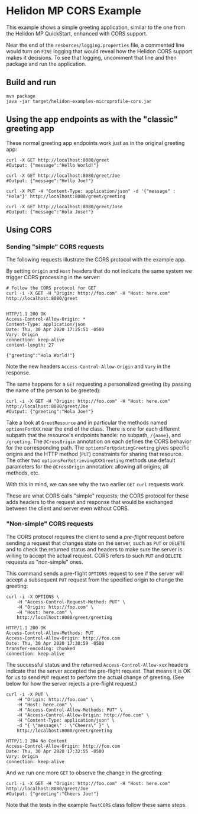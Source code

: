 # Helidon MP CORS Example

This example shows a simple greeting application, similar to the one from the 
Helidon MP QuickStart, enhanced with CORS support.

Near the end of the `resources/logging.properties` file, a commented line would turn on `FINE`
logging that would reveal how the Helidon CORS support makes it decisions. To see that logging,
uncomment that line and then package and run the application.

## Build and run

```shell
mvn package
java -jar target/helidon-examples-microprofile-cors.jar
```

## Using the app endpoints as with the "classic" greeting app

These normal greeting app endpoints work just as in the original greeting app:

```shell
curl -X GET http://localhost:8080/greet
#Output: {"message":"Hello World!"}

curl -X GET http://localhost:8080/greet/Joe
#Output: {"message":"Hello Joe!"}

curl -X PUT -H "Content-Type: application/json" -d '{"message" : "Hola"}' http://localhost:8080/greet/greeting

curl -X GET http://localhost:8080/greet/Jose
#Output: {"message":"Hola Jose!"}
```

## Using CORS

### Sending "simple" CORS requests

The following requests illustrate the CORS protocol with the example app.

By setting `Origin` and `Host` headers that do not indicate the same system we trigger CORS processing in the
 server:

```shell
# Follow the CORS protocol for GET
curl -i -X GET -H "Origin: http://foo.com" -H "Host: here.com" http://localhost:8080/greet
```
```

HTTP/1.1 200 OK
Access-Control-Allow-Origin: *
Content-Type: application/json
Date: Thu, 30 Apr 2020 17:25:51 -0500
Vary: Origin
connection: keep-alive
content-length: 27

{"greeting":"Hola World!"}
```
Note the new headers `Access-Control-Allow-Origin` and `Vary` in the response.

The same happens for a `GET` requesting a personalized greeting (by passing the name of the
 person to be greeted):
```shell
curl -i -X GET -H "Origin: http://foo.com" -H "Host: here.com" http://localhost:8080/greet/Joe
#Output: {"greeting":"Hola Joe!"}
```
Take a look at `GreetResource` and in particular the methods named `optionsForXXX` near the end of the class.
There is one for each different subpath that the resource's endpoints handle: no subpath, `/{name}`, and `/greeting`. The 
`@CrossOrigin` annotation on each defines the CORS behavior for the corresponding path. 
The `optionsForUpdatingGreeting` gives specific origins and the HTTP method (`PUT`) constraints for sharing that
resource. The other two `optionsForRetrievingXXXGreeting` methods use default parameters for the `@CrossOrigin` 
annotation: allowing all origins, all methods, etc.

With this in mind, we can see why the two earlier `GET` `curl` requests work.

These are what CORS calls "simple" requests; the CORS protocol for these adds headers to the request and response that
would be exchanged between the client and server even without CORS. 

### "Non-simple" CORS requests

The CORS protocol requires the client to send a _pre-flight_ request before sending a request
that changes state on the server, such as `PUT` or `DELETE` and to check the returned status
and headers to make sure the server is willing to accept the actual request. CORS refers to such `PUT` and `DELETE`
requests as "non-simple" ones.
   
This command sends a pre-flight `OPTIONS` request to see if the server will accept a subsequent `PUT` request from the
specified origin to change the greeting:
```shell
curl -i -X OPTIONS \
    -H "Access-Control-Request-Method: PUT" \
    -H "Origin: http://foo.com" \
    -H "Host: here.com" \
    http://localhost:8080/greet/greeting
```
```
HTTP/1.1 200 OK
Access-Control-Allow-Methods: PUT
Access-Control-Allow-Origin: http://foo.com
Date: Thu, 30 Apr 2020 17:30:59 -0500
transfer-encoding: chunked
connection: keep-alive
```
The successful status and the returned `Access-Control-Allow-xxx` headers indicate that the
 server accepted the pre-flight request. That means it is OK for us to send `PUT` request to perform the actual change 
 of greeting. (See below for how the server rejects a pre-flight request.)
```shell
curl -i -X PUT \
    -H "Origin: http://foo.com" \
    -H "Host: here.com" \
    -H "Access-Control-Allow-Methods: PUT" \
    -H "Access-Control-Allow-Origin: http://foo.com" \
    -H "Content-Type: application/json" \
    -d "{ \"message\" : \"Cheers\" }" \
    http://localhost:8080/greet/greeting
```
```
HTTP/1.1 204 No Content
Access-Control-Allow-Origin: http://foo.com
Date: Thu, 30 Apr 2020 17:32:55 -0500
Vary: Origin
connection: keep-alive
```
And we run one more `GET` to observe the change in the greeting:
```shell
curl -i -X GET -H "Origin: http://foo.com" -H "Host: here.com" http://localhost:8080/greet/Joe
#Output: {"greeting":"Cheers Joe!"}
```
Note that the tests in the example `TestCORS` class follow these same steps.


